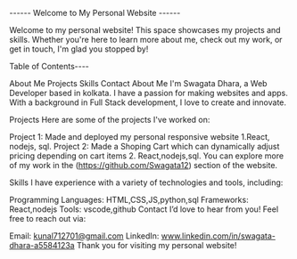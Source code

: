 ------ Welcome to My Personal Website ------

Welcome to my personal website! This space showcases my projects and skills. Whether you're here to learn more about me, check out my work, or get in touch, I'm glad you stopped by!

Table of Contents----

About Me
Projects
Skills
Contact
About Me
I'm Swagata Dhara, a Web Developer based in kolkata. I have a passion for making websites and apps. With a background in Full Stack development, I love to create and innovate.

Projects
Here are some of the projects I've worked on:

Project 1: Made and deployed my personal responsive website 1.React, nodejs, sql.
Project 2: Made a Shoping Cart which can dynamically adjust pricing depending on cart items 2. React,nodejs,sql.
You can explore more of my work in the (https://github.com/Swagata12) section of the website.

Skills
I have experience with a variety of technologies and tools, including:

Programming Languages: HTML,CSS,JS,python,sql
Frameworks: React,nodejs
Tools: vscode,github
Contact
I’d love to hear from you! Feel free to reach out via:

Email: kunal712701@gmail.com
LinkedIn: www.linkedin.com/in/swagata-dhara-a5584123a
Thank you for visiting my personal website!
